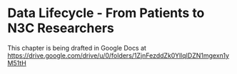 Data Lifecycle - From Patients to N3C Researchers
==========================

This chapter is being drafted in Google Docs at
https://drive.google.com/drive/u/0/folders/1ZjnFezddZk0YllqIDZN1mgexn1yM51tH
